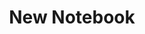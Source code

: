 ---
layout: posts
title: New Notebook
image: "img/content/2014-12-12-new-notebook-<!--format-->"
image_large: "/img/content/2014-12-12-new-notebook-960x320.png"
---